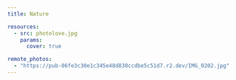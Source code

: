 ```yaml
---
title: Nature

resources:
  - src: photolove.jpg
    params:
      cover: true

remote_photos:
  - "https://pub-06fe3c30e1c345e48d830ccdbe5c51d7.r2.dev/IMG_0202.jpg"
---
```

